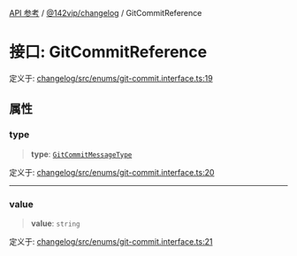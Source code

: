 [API 参考](../wiki/Home) / [@142vip/changelog](../wiki/@142vip.changelog) / GitCommitReference

# 接口: GitCommitReference

定义于: [changelog/src/enums/git-commit.interface.ts:19](https://github.com/142vip/core-x/blob/58a4aca72f73ebc92491a458c9b83754486dc296/packages/changelog/src/enums/git-commit.interface.ts#L19)

## 属性

### type

> **type**: [`GitCommitMessageType`](../wiki/@142vip.changelog.%E6%9E%9A%E4%B8%BE.GitCommitMessageType)

定义于: [changelog/src/enums/git-commit.interface.ts:20](https://github.com/142vip/core-x/blob/58a4aca72f73ebc92491a458c9b83754486dc296/packages/changelog/src/enums/git-commit.interface.ts#L20)

***

### value

> **value**: `string`

定义于: [changelog/src/enums/git-commit.interface.ts:21](https://github.com/142vip/core-x/blob/58a4aca72f73ebc92491a458c9b83754486dc296/packages/changelog/src/enums/git-commit.interface.ts#L21)
